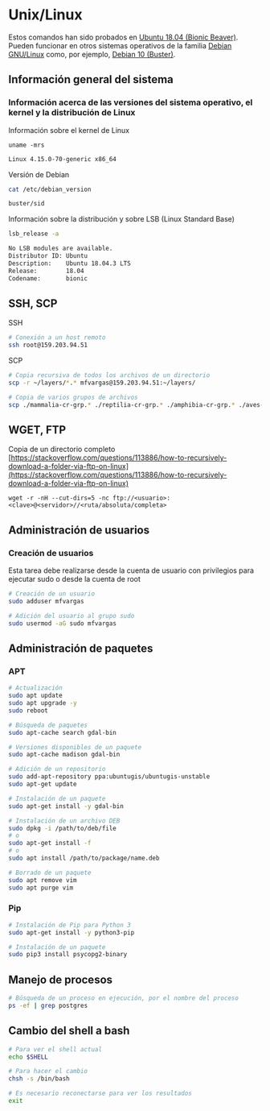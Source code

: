 # Unix/Linux
Estos comandos han sido probados en [Ubuntu 18.04 (Bionic Beaver)](http://releases.ubuntu.com/18.04/). Pueden funcionar en otros sistemas operativos de la familia [Debian GNU/Linux](https://www.debian.org/) como, por ejemplo, [Debian 10 (Buster)](https://wiki.debian.org/DebianBuster).

## Información general del sistema
### Información acerca de las versiones del sistema operativo, el kernel y la distribución de Linux
Información sobre el kernel de Linux
```shell
uname -mrs
```
```bash
Linux 4.15.0-70-generic x86_64
```
Versión de Debian
```bash
cat /etc/debian_version
```
```bash
buster/sid
```
Información sobre la distribución y sobre LSB (Linux Standard Base)
```bash
lsb_release -a
```
```bash
No LSB modules are available.
Distributor ID: Ubuntu
Description:    Ubuntu 18.04.3 LTS
Release:        18.04
Codename:       bionic
```

## SSH, SCP
SSH
```bash
# Conexión a un host remoto
ssh root@159.203.94.51
```

SCP
```bash
# Copia recursiva de todos los archivos de un directorio
scp -r ~/layers/*.* mfvargas@159.203.94.51:~/layers/

# Copia de varios grupos de archivos
scp ./mammalia-cr-grp.* ./reptilia-cr-grp.* ./amphibia-cr-grp.* ./aves-cr-grp.* mfvargas@159.203.94.51:~/estimacion-biodiversidad/datos/areas-distribucion/
```

## WGET, FTP
Copia de un directorio completo  
[https://stackoverflow.com/questions/113886/how-to-recursively-download-a-folder-via-ftp-on-linux](https://stackoverflow.com/questions/113886/how-to-recursively-download-a-folder-via-ftp-on-linux)
```shell
wget -r -nH --cut-dirs=5 -nc ftp://<usuario>:<clave>@<servidor>//<ruta/absoluta/completa>
```

## Administración de usuarios
### Creación de usuarios
Esta tarea debe realizarse desde la cuenta de usuario con privilegios para ejecutar sudo o desde la cuenta de root
```bash
# Creación de un usuario
sudo adduser mfvargas

# Adición del usuario al grupo sudo
sudo usermod -aG sudo mfvargas
```

## Administración de paquetes
### APT
```bash
# Actualización
sudo apt update
sudo apt upgrade -y
sudo reboot

# Búsqueda de paquetes
sudo apt-cache search gdal-bin

# Versiones disponibles de un paquete
sudo apt-cache madison gdal-bin

# Adición de un repositorio
sudo add-apt-repository ppa:ubuntugis/ubuntugis-unstable
sudo apt-get update

# Instalación de un paquete
sudo apt-get install -y gdal-bin

# Instalación de un archivo DEB
sudo dpkg -i /path/to/deb/file
# o
sudo apt-get install -f
# o
sudo apt install /path/to/package/name.deb

# Borrado de un paquete
sudo apt remove vim
sudo apt purge vim
```

### Pip
```bash
# Instalación de Pip para Python 3
sudo apt-get install -y python3-pip

# Instalación de un paquete
sudo pip3 install psycopg2-binary
```

## Manejo de procesos
```bash
# Búsqueda de un proceso en ejecución, por el nombre del proceso
ps -ef | grep postgres
```

## Cambio del shell a bash
```bash
# Para ver el shell actual
echo $SHELL

# Para hacer el cambio
chsh -s /bin/bash

# Es necesario reconectarse para ver los resultados
exit
```
